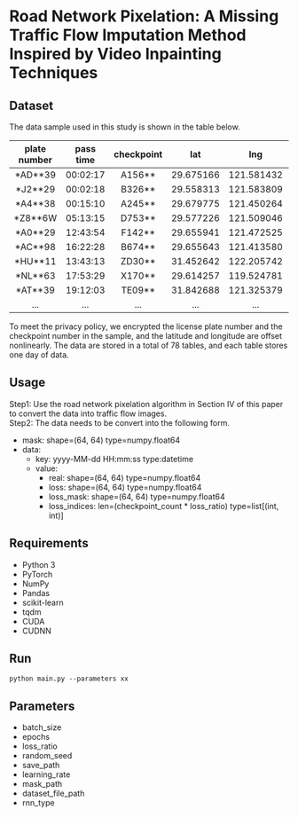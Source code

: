 # Road Network Pixelation: A Missing Traffic Flow Imputation Method Inspired by Video Inpainting Techniques


## Dataset
The data sample used in this study is shown in the table below.

| plate number | pass time | checkpoint | lat | lng | plate color | speed | ... |
| :------: | :------: | :------: |  :------: | :------: | :------: | :------: | :------: |
|*AD**39|00:02:17|A156**|29.675166|121.581432|blue|32| ... |
|*J2**29|00:02:18|B326**|29.558313|121.583809|blue|42| ... |
|*A4**38|00:15:10|A245**|29.679775|121.450264|blue|-| ... |
|*Z8**6W|05:13:15|D753**|29.577226|121.509046|blue|54| ... |
|*A0**29|12:43:54|F142**|29.655941|121.472525|yellow|36| ... |
|*AC**98|16:22:28|B674**|29.655643|121.413580|blue|-| ... |
|*HU**11|13:43:13|ZD30**|31.452642|122.205742|yellow|43| ... |
|*NL**63|17:53:29|X170**|29.614257|119.524781|blue|53| ... |
|*AT**39|19:12:03|TE09**|31.842688|121.325379|blue|-| ... |
|...|...|...|...|...|...|...|...|

To meet the privacy policy, we encrypted the license plate number and the checkpoint number in the sample, and the latitude and longitude are offset nonlinearly. The data are stored in a total of 78 tables, and each table stores one day of data.

## Usage
Step1: Use the road network pixelation algorithm in Section IV of this paper to convert the data into traffic flow images.  
Step2: The data needs to be convert into the following form.

* mask: shape=(64, 64) type=numpy.float64
* data:
  * key: yyyy-MM-dd HH:mm:ss type:datetime
  * value:
    * real: shape=(64, 64) type=numpy.float64
    * loss: shape=(64, 64) type=numpy.float64
    * loss_mask: shape=(64, 64) type=numpy.float64
    * loss_indices: len=(checkpoint_count * loss_ratio) type=list[(int, int)]




## Requirements
* Python 3
* PyTorch
* NumPy
* Pandas
* scikit-learn
* tqdm
* CUDA
* CUDNN

## Run
```
python main.py --parameters xx
```

## Parameters
* batch_size
* epochs
* loss_ratio
* random_seed
* save_path
* learning_rate
* mask_path
* dataset_file_path
* rnn_type
